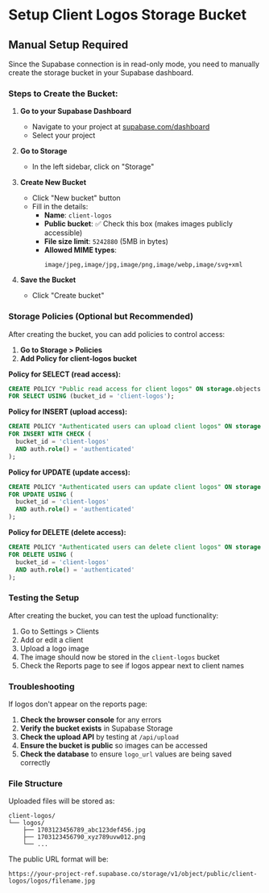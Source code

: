 # Setup Client Logos Storage Bucket

## Manual Setup Required

Since the Supabase connection is in read-only mode, you need to manually create the storage bucket in your Supabase dashboard.

### Steps to Create the Bucket:

1. **Go to your Supabase Dashboard**
   - Navigate to your project at [supabase.com/dashboard](https://supabase.com/dashboard)
   - Select your project

2. **Go to Storage**
   - In the left sidebar, click on "Storage"

3. **Create New Bucket**
   - Click "New bucket" button
   - Fill in the details:
     - **Name**: `client-logos`
     - **Public bucket**: ✅ Check this box (makes images publicly accessible)
     - **File size limit**: `5242880` (5MB in bytes)
     - **Allowed MIME types**: 
       ```
       image/jpeg,image/jpg,image/png,image/webp,image/svg+xml
       ```

4. **Save the Bucket**
   - Click "Create bucket"

### Storage Policies (Optional but Recommended)

After creating the bucket, you can add policies to control access:

1. **Go to Storage > Policies**
2. **Add Policy for client-logos bucket**

**Policy for SELECT (read access):**
```sql
CREATE POLICY "Public read access for client logos" ON storage.objects
FOR SELECT USING (bucket_id = 'client-logos');
```

**Policy for INSERT (upload access):**
```sql
CREATE POLICY "Authenticated users can upload client logos" ON storage.objects
FOR INSERT WITH CHECK (
  bucket_id = 'client-logos' 
  AND auth.role() = 'authenticated'
);
```

**Policy for UPDATE (update access):**
```sql
CREATE POLICY "Authenticated users can update client logos" ON storage.objects
FOR UPDATE USING (
  bucket_id = 'client-logos' 
  AND auth.role() = 'authenticated'
);
```

**Policy for DELETE (delete access):**
```sql
CREATE POLICY "Authenticated users can delete client logos" ON storage.objects
FOR DELETE USING (
  bucket_id = 'client-logos' 
  AND auth.role() = 'authenticated'
);
```

### Testing the Setup

After creating the bucket, you can test the upload functionality:

1. Go to Settings > Clients
2. Add or edit a client
3. Upload a logo image
4. The image should now be stored in the `client-logos` bucket
5. Check the Reports page to see if logos appear next to client names

### Troubleshooting

If logos don't appear on the reports page:

1. **Check the browser console** for any errors
2. **Verify the bucket exists** in Supabase Storage
3. **Check the upload API** by testing at `/api/upload`
4. **Ensure the bucket is public** so images can be accessed
5. **Check the database** to ensure `logo_url` values are being saved correctly

### File Structure

Uploaded files will be stored as:
```
client-logos/
└── logos/
    ├── 1703123456789_abc123def456.jpg
    ├── 1703123456790_xyz789uvw012.png
    └── ...
```

The public URL format will be:
```
https://your-project-ref.supabase.co/storage/v1/object/public/client-logos/logos/filename.jpg
```
